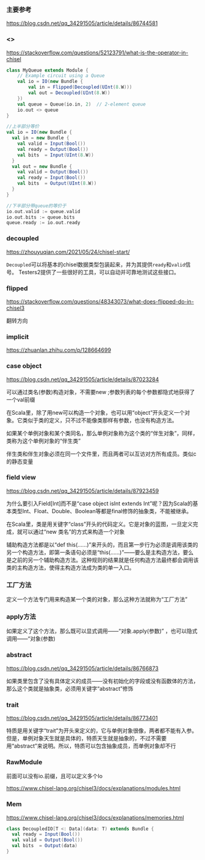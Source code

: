 ### 主要参考

https://blog.csdn.net/qq_34291505/article/details/86744581

### <>

https://stackoverflow.com/questions/52123791/what-is-the-operator-in-chisel

```scala
class MyQueue extends Module {
    // Example circuit using a Queue
    val io = IO(new Bundle {
        val in = Flipped(Decoupled(UInt(8.W)))
        val out = Decoupled(UInt(8.W))
    })
    val queue = Queue(io.in, 2)  // 2-element queue
    io.out <> queue
}

//上半部分等价
val io = IO(new Bundle {
  val in = new Bundle {
    val valid = Input(Bool())
    val ready = Output(Bool())
    val bits  = Input(UInt(8.W))
  }
  val out = new Bundle {
    val valid = Output(Bool())
    val ready = Input(Bool())
    val bits  = Output(UInt(8.W))
  }
}

//下半部分带queue的等价于
io.out.valid := queue.valid
io.out.bits := queue.bits
queue.ready := io.out.ready
```



### decoupled

https://zhouyuqian.com/2021/05/24/chisel-start/

`Decoupled`可以将基本的chisel数据类型包装起来，并为其提供`ready`和`valid`信号。 Testers2提供了一些很好的工具，可以自动并可靠地测试这些接口。



### flipped

https://stackoverflow.com/questions/48343073/what-does-flipped-do-in-chisel3

翻转方向



### implicit

https://zhuanlan.zhihu.com/p/128664699



### case object

https://blog.csdn.net/qq_34291505/article/details/87023284

可以通过类名(参数)构造对象，不需要new ;参数列表的每个参数都隐式地获得了一个val前缀

在Scala里，除了用new可以构造一个对象，也可以用“object”开头定义一个对象。它类似于类的定义，只不过不能像类那样有参数，也没有构造方法。

如果某个单例对象和某个类同名，那么单例对象称为这个类的“伴生对象”，同样，类称为这个单例对象的“伴生类”

伴生类和伴生对象必须在同一个文件里，而且两者可以互访对方所有成员。类似c的静态变量







### field view

https://blog.csdn.net/qq_34291505/article/details/87923459

为什么要引入Field[Int]而不是“case object isInt extends Int”呢？因为Scala的基本类型Int、Float、Double、Boolean等都是final修饰的抽象类，不能被继承。

在Scala里，类是用关键字“class”开头的代码定义。它是对象的蓝图，一旦定义完成，就可以通过“new 类名”的方式来构造一个对象

辅助构造方法都是以“def this(......)”来开头的，而且第一步行为必须是调用该类的另一个构造方法，即第一条语句必须是“this(......)”——要么是主构造方法，要么是之前的另一个辅助构造方法。这种规则的结果就是任何构造方法最终都会调用该类的主构造方法，使得主构造方法成为类的单一入口。





### 工厂方法

定义一个方法专门用来构造某一个类的对象，那么这种方法就称为“工厂方法”



### apply方法

如果定义了这个方法，那么既可以显式调用——“对象.apply(参数)” ，也可以隐式调用——“对象(参数)



### abstract

https://blog.csdn.net/qq_34291505/article/details/86766873

如果类里包含了没有具体定义的成员——没有初始化的字段或没有函数体的方法，那么这个类就是抽象类，必须用关键字“abstract”修饰



### trait

https://blog.csdn.net/qq_34291505/article/details/86773401

特质是用关键字“trait”为开头来定义的，它与单例对象很像，两者都不能有入参。但是，单例对象天生就是具体的，特质天生就是抽象的，不过不需要用“abstract”来说明。所以，特质可以包含抽象成员，而单例对象却不行



### RawModule

前面可以没有io.前缀，且可以定义多个Io

https://www.chisel-lang.org/chisel3/docs/explanations/modules.html



### Mem

https://www.chisel-lang.org/chisel3/docs/explanations/memories.html



```scala
class DecoupledIO[T <: Data](data: T) extends Bundle {
  val ready = Input(Bool())
  val valid = Output(Bool())
  val bits  = Output(data)
}
```

